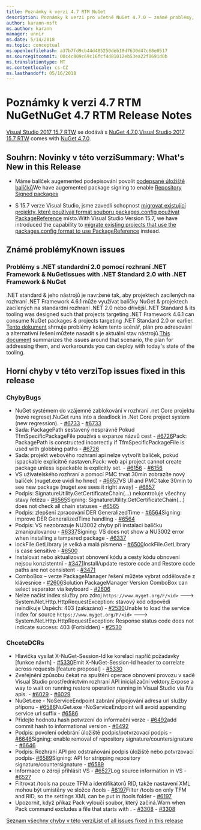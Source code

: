 ```yaml
---
title: Poznámky k verzi 4.7 RTM NuGet
description: Poznámky k verzi pro včetně NuGet 4.7.0 – známé problémy, opravy chyb, přidaných funkcí a chcete.
author: karann-msft
ms.author: karann
manager: unnir
ms.date: 5/14/2018
ms.topic: conceptual
ms.openlocfilehash: a37b7fd9cb44d485250deb18d7630d47c68e0517
ms.sourcegitcommit: 00c4c809c69c16fcf4d81012eb53ea22f0691d0b
ms.translationtype: MT
ms.contentlocale: cs-CZ
ms.lasthandoff: 05/16/2018
---
```

# <a name="nuget-47-rtm-release-notes"></a><span data-ttu-id="b359b-103">Poznámky k verzi 4.7 RTM NuGet</span><span class="sxs-lookup"><span data-stu-id="b359b-103">NuGet 4.7 RTM Release Notes</span></span>

<span data-ttu-id="b359b-104">[Visual Studio 2017 15.7 RTW](https://www.visualstudio.com/news/releasenotes/vs2017-relnotes) se dodává s [NuGet 4.7.0](https://dist.nuget.org/win-x86-commandline/v4.7.0/nuget.exe).</span><span class="sxs-lookup"><span data-stu-id="b359b-104">[Visual Studio 2017 15.7 RTW](https://www.visualstudio.com/news/releasenotes/vs2017-relnotes) comes with [NuGet 4.7.0](https://dist.nuget.org/win-x86-commandline/v4.7.0/nuget.exe).</span></span>

## <a name="summary-whats-new-in-this-release"></a><span data-ttu-id="b359b-105">Souhrn: Novinky v této verzi</span><span class="sxs-lookup"><span data-stu-id="b359b-105">Summary: What's New in this Release</span></span>

* <span data-ttu-id="b359b-106">Máme balíček augemented podepisování povolit [podepsané úložiště balíčků](https://github.com/NuGet/Home/wiki/Repository-Signatures)</span><span class="sxs-lookup"><span data-stu-id="b359b-106">We have augemented package signing to enable [Repository Signed packages](https://github.com/NuGet/Home/wiki/Repository-Signatures)</span></span>

* <span data-ttu-id="b359b-107">S 15.7 verze Visual Studio, jsme zavedli schopnost [migrovat existující projekty, které používají formát souboru packages.config používat PackageReference](https://docs.microsoft.com/en-us/nuget/reference/migrate-packages-config-to-package-reference) místo.</span><span class="sxs-lookup"><span data-stu-id="b359b-107">With Visual Studio Version 15.7, we have introduced the capability to [migrate existing projects that use the packages.config format to use PackageReference](https://docs.microsoft.com/en-us/nuget/reference/migrate-packages-config-to-package-reference) instead.</span></span>

## <a name="known-issues"></a><span data-ttu-id="b359b-108">Známé problémy</span><span class="sxs-lookup"><span data-stu-id="b359b-108">Known issues</span></span>

### <a name="issues-with-net-standard-20-with-net-framework--nuget"></a><span data-ttu-id="b359b-109">Problémy s .NET standardní 2.0 pomocí rozhraní .NET Framework & NuGet</span><span class="sxs-lookup"><span data-stu-id="b359b-109">Issues with .NET Standard 2.0 with .NET Framework & NuGet</span></span>

<span data-ttu-id="b359b-110">.NET standard & jeho nástrojů je navržené tak, aby projektech zacílených na rozhraní .NET Framework 4.6.1 může využívat balíčky NuGet & projektech zacílených na standardní rozhraní .NET 2.0 nebo dřívější.</span><span class="sxs-lookup"><span data-stu-id="b359b-110">.NET Standard & its tooling was designed such that projects targeting .NET Framework 4.6.1 can consume NuGet packages & projects targeting .NET Standard 2.0 or earlier.</span></span> <span data-ttu-id="b359b-111">[Tento dokument](https://github.com/dotnet/standard/issues/481) shrnuje problémy kolem tento scénář, plán pro adresování a alternativní řešení můžete nasadit s je aktuální stav nástrojů.</span><span class="sxs-lookup"><span data-stu-id="b359b-111">[This document](https://github.com/dotnet/standard/issues/481) summarizes the issues around that scenario, the plan for addressing them, and workarounds you can deploy with today's state of the tooling.</span></span>

## <a name="top-issues-fixed-in-this-release"></a><span data-ttu-id="b359b-112">Horní chyby v této verzi</span><span class="sxs-lookup"><span data-stu-id="b359b-112">Top issues fixed in this release</span></span>

### <a name="bugs"></a><span data-ttu-id="b359b-113">Chyby</span><span class="sxs-lookup"><span data-stu-id="b359b-113">Bugs</span></span>

* <span data-ttu-id="b359b-114">NuGet systémem do vzájemné zablokování v rozhraní .net Core projektu (nové regrese).</span><span class="sxs-lookup"><span data-stu-id="b359b-114">NuGet runs into a deadlock in .Net Core project system (new regression).</span></span><span data-ttu-id="b359b-115"> - [#6733](https://github.com/NuGet/Home/issues/6733)</span><span class="sxs-lookup"><span data-stu-id="b359b-115"> - [#6733](https://github.com/NuGet/Home/issues/6733)</span></span>
* <span data-ttu-id="b359b-116">Sada: PackagePath sestavený nesprávně Pokud TfmSpecificPackageFile používá s expanze názvů cest - [#6726](https://github.com/NuGet/Home/issues/6726)</span><span class="sxs-lookup"><span data-stu-id="b359b-116">Pack: PackagePath is constructed incorrectly if TfmSpecificPackageFile is used with globbing paths - [#6726](https://github.com/NuGet/Home/issues/6726)</span></span>
* <span data-ttu-id="b359b-117">Sada: projekt webového rozhraní api nelze vytvořit balíček, pokud ispackable explicitně nastaven.</span><span class="sxs-lookup"><span data-stu-id="b359b-117">Pack: web api project cannot create package unless ispackable is explicitly set.</span></span><span data-ttu-id="b359b-118"> - [#6156](https://github.com/NuGet/Home/issues/6156)</span><span class="sxs-lookup"><span data-stu-id="b359b-118"> - [#6156](https://github.com/NuGet/Home/issues/6156)</span></span>
* <span data-ttu-id="b359b-119">VS uživatelského rozhraní a pomocí PMC trvat 30min zobrazíte nový balíček (nuget.exe uvidí ho hned) - [#6657](https://github.com/NuGet/Home/issues/6657)</span><span class="sxs-lookup"><span data-stu-id="b359b-119">VS UI and PMC take 30min to see new package (nuget.exe sees it right away) - [#6657](https://github.com/NuGet/Home/issues/6657)</span></span>
* <span data-ttu-id="b359b-120">Podpis: SignatureUtility.GetCertificateChain(...) nekontroluje všechny stavy řetězu - [#6565](https://github.com/NuGet/Home/issues/6565)</span><span class="sxs-lookup"><span data-stu-id="b359b-120">Signing:  SignatureUtility.GetCertificateChain(...) does not check all chain statuses - [#6565](https://github.com/NuGet/Home/issues/6565)</span></span>
* <span data-ttu-id="b359b-121">Podpis: zlepšení zpracování DER GeneralizedTime - [#6564](https://github.com/NuGet/Home/issues/6564)</span><span class="sxs-lookup"><span data-stu-id="b359b-121">Signing:  improve DER GeneralizedTime handling - [#6564](https://github.com/NuGet/Home/issues/6564)</span></span>
* <span data-ttu-id="b359b-122">Podpis: VS nezobrazuje NU3002 chyby při instalaci balíčku zmanipulovanou - [#6337](https://github.com/NuGet/Home/issues/6337)</span><span class="sxs-lookup"><span data-stu-id="b359b-122">Signing: VS does not show a NU3002 error when installing a tampered package - [#6337](https://github.com/NuGet/Home/issues/6337)</span></span>
* <span data-ttu-id="b359b-123">lockFile.GetLibrary je velká a malá písmena - [#6500](https://github.com/NuGet/Home/issues/6500)</span><span class="sxs-lookup"><span data-stu-id="b359b-123">lockFile.GetLibrary is case sensitive - [#6500](https://github.com/NuGet/Home/issues/6500)</span></span>
* <span data-ttu-id="b359b-124">Instalovat nebo aktualizovat obnovení kódu a cesty kódu obnovení nejsou konzistentní - [#3471](https://github.com/NuGet/Home/issues/3471)</span><span class="sxs-lookup"><span data-stu-id="b359b-124">Install/update restore code and Restore code paths are not consistent - [#3471](https://github.com/NuGet/Home/issues/3471)</span></span>
* <span data-ttu-id="b359b-125">ComboBox – verze PackageManager řešení můžete vybrat oddělovače z klávesnice - [#2606](https://github.com/NuGet/Home/issues/2606)</span><span class="sxs-lookup"><span data-stu-id="b359b-125">Solution PackageManager Version ComboBox can select separator via keyboard - [#2606](https://github.com/NuGet/Home/issues/2606)</span></span>
* <span data-ttu-id="b359b-126">Nelze načíst index služby pro zdroj `https://www.myget.org/F/<id>` ---> System.Net.Http.HttpRequestException: stavový kód odpovědi neindikuje Úspěch: 403 (zakázáno) - [#2530](https://github.com/NuGet/Home/issues/2530)</span><span class="sxs-lookup"><span data-stu-id="b359b-126">Unable to load the service index for source `https://www.myget.org/F/<id>` ---> System.Net.Http.HttpRequestException: Response status code does not indicate success: 403 (Forbidden) - [#2530](https://github.com/NuGet/Home/issues/2530)</span></span>

### <a name="dcrs"></a><span data-ttu-id="b359b-127">Chcete</span><span class="sxs-lookup"><span data-stu-id="b359b-127">DCRs</span></span>

* <span data-ttu-id="b359b-128">Hlavička vysílat X-NuGet-Session-Id ke korelaci napříč požadavky [funkce návrh] - [#5330](https://github.com/NuGet/Home/issues/5330)</span><span class="sxs-lookup"><span data-stu-id="b359b-128">Emit X-NuGet-Session-Id header to correlate across requests [feature proposal] - [#5330](https://github.com/NuGet/Home/issues/5330)</span></span>
* <span data-ttu-id="b359b-129">Zveřejnění způsobu čekat na spuštění operace obnovení provozu v sadě Visual Studio prostřednictvím rozhraní API inicializační vektory.</span><span class="sxs-lookup"><span data-stu-id="b359b-129">Expose a way to wait on running restore operation running in Visual Studio via IVs apis.</span></span><span data-ttu-id="b359b-130"> - [#6029](https://github.com/NuGet/Home/issues/6029)</span><span class="sxs-lookup"><span data-stu-id="b359b-130"> - [#6029](https://github.com/NuGet/Home/issues/6029)</span></span>
* <span data-ttu-id="b359b-131">NuGet.exe - NoServiceEndpoint zabrání připojování adresa url služby příponu - [#6586](https://github.com/NuGet/Home/issues/6586)</span><span class="sxs-lookup"><span data-stu-id="b359b-131">NuGet.exe -NoServiceEndpoint will avoid appending service url suffix - [#6586](https://github.com/NuGet/Home/issues/6586)</span></span>
* <span data-ttu-id="b359b-132">Přidejte hodnotu hash potvrzení do informační verze - [#6492](https://github.com/NuGet/Home/issues/6492)</span><span class="sxs-lookup"><span data-stu-id="b359b-132">add commit hash to informational version - [#6492](https://github.com/NuGet/Home/issues/6492)</span></span>
* <span data-ttu-id="b359b-133">Podpis: povolení odebrání úložiště podpis/potvrzovací podpis - [#6646](https://github.com/NuGet/Home/issues/6646)</span><span class="sxs-lookup"><span data-stu-id="b359b-133">Signing:  enable removal of repository signature/countersignature - [#6646](https://github.com/NuGet/Home/issues/6646)</span></span>
* <span data-ttu-id="b359b-134">Podpis: Rozhraní API pro odstraňování podpis úložiště nebo potvrzovací podpis- [#6589](https://github.com/NuGet/Home/issues/6589)</span><span class="sxs-lookup"><span data-stu-id="b359b-134">Signing:  API for stripping repository signature/countersignature - [#6589](https://github.com/NuGet/Home/issues/6589)</span></span>
* <span data-ttu-id="b359b-135">Informace o zdroji přihlásit VS - [#6527](https://github.com/NuGet/Home/issues/6527)</span><span class="sxs-lookup"><span data-stu-id="b359b-135">Log source information in VS - [#6527](https://github.com/NuGet/Home/issues/6527)</span></span>
* <span data-ttu-id="b359b-136">Filtrovat /tools na pouze TFM a identifikátorů RID, takže nastavení XML mohou být umístěny ve složce /tools - [#6197](https://github.com/NuGet/Home/issues/6197)</span><span class="sxs-lookup"><span data-stu-id="b359b-136">Filter /tools on only TFM and RID, so the settings XML can be put in /tools folder - [#6197](https://github.com/NuGet/Home/issues/6197)</span></span>
* <span data-ttu-id="b359b-137">Upozornit, když příkaz Pack vyloučí soubor, který začíná.</span><span class="sxs-lookup"><span data-stu-id="b359b-137">Warn when Pack command excludes a file that starts with .</span></span><span data-ttu-id="b359b-138">  - [#3308](https://github.com/NuGet/Home/issues/3308)</span><span class="sxs-lookup"><span data-stu-id="b359b-138">  - [#3308](https://github.com/NuGet/Home/issues/3308)</span></span>

[<span data-ttu-id="b359b-139">Seznam všechny chyby v této verzi</span><span class="sxs-lookup"><span data-stu-id="b359b-139">List of all issues fixed in this release</span></span>](https://github.com/NuGet/Home/issues?q=is%3Aissue+is%3Aclosed+milestone%3A%224.7")
